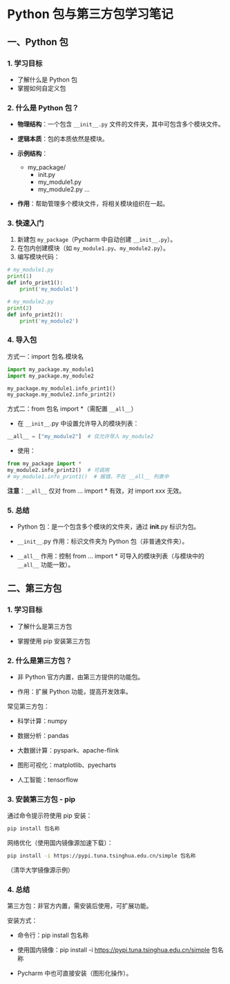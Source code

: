 # Python 包与第三方包学习笔记

## 一、Python 包

### 1. 学习目标
- 了解什么是 Python 包
- 掌握如何自定义包

### 2. 什么是 Python 包？
- **物理结构**：一个包含 `__init__.py` 文件的文件夹，其中可包含多个模块文件。
- **逻辑本质**：包的本质依然是模块。
- **示例结构**：
    - my_package/
        - init.py
        - my_module1.py
        - my_module2.py
...


- **作用**：帮助管理多个模块文件，将相关模块组织在一起。

### 3. 快速入门
1. 新建包 `my_package`（Pycharm 中自动创建 `__init__.py`）。
2. 在包内创建模块（如 `my_module1.py`、`my_module2.py`）。
3. 编写模块代码：
 ```python
 # my_module1.py
 print(1)
 def info_print1():
     print('my_module1')
 
 # my_module2.py
 print(2)
 def info_print2():
     print('my_module2')
```
### 4. 导入包
方式一：import 包名.模块名
```python
import my_package.my_module1
import my_package.my_module2

my_package.my_module1.info_print1()
my_package.my_module2.info_print2()
```
方式二：from 包名 import *（需配置 `__all__`）
- 在 `__init__`.py 中设置允许导入的模块列表：

```python
__all__ = ["my_module2"]  # 仅允许导入 my_module2
```
- 使用：

```python
from my_package import *
my_module2.info_print2()  # 可调用
# my_module1.info_print1()  # 报错，不在 __all__ 列表中
```
<strong>注意</strong>：`__all__` 仅对 from ... import * 有效，对 import xxx 无效。

### 5. 总结
- Python 包：是一个包含多个模块的文件夹，通过 __init__.py 标识为包。

- `__init__`.py 作用：标识文件夹为 Python 包（非普通文件夹）。

- `__all__` 作用：控制 from ... import * 可导入的模块列表（与模块中的 `__all__` 功能一致）。

## 二、第三方包
### 1. 学习目标
- 了解什么是第三方包

- 掌握使用 pip 安装第三方包

### 2. 什么是第三方包？
- 非 Python 官方内置，由第三方提供的功能包。

- 作用：扩展 Python 功能，提高开发效率。

常见第三方包：

- 科学计算：numpy

- 数据分析：pandas

- 大数据计算：pyspark、apache-flink

- 图形可视化：matplotlib、pyecharts

- 人工智能：tensorflow

### 3. 安装第三方包 - pip
通过命令提示符使用 pip 安装：

```bash
pip install 包名称
```
网络优化（使用国内镜像源加速下载）：

```bash
pip install -i https://pypi.tuna.tsinghua.edu.cn/simple 包名称
```
（清华大学镜像源示例）


### 4. 总结
第三方包：非官方内置，需安装后使用，可扩展功能。

安装方式：

- 命令行：pip install 包名称

- 使用国内镜像：pip install -i https://pypi.tuna.tsinghua.edu.cn/simple 包名称

- Pycharm 中也可直接安装（图形化操作）。